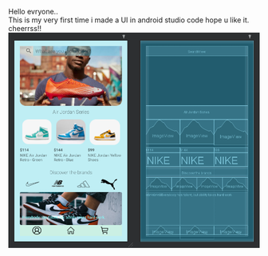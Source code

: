 Hello evryone..  
This is my very first time i made a UI in android studio code hope u like it. cheerrss!!  
![image](myUI/preview.png)
